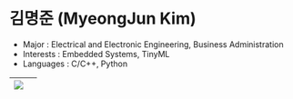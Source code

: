 # 김명준 (MyeongJun Kim)
- Major : Electrical and Electronic Engineering, Business Administration<br> 
- Interests : Embedded Systems, TinyML  <br>
- Languages : C/C++, Python  <br>

<table>
  <thead>
    <tr>
      <th>
          <a href="https://github.com/anuraghazra/github-readme-stats">
            <img align="center" src="https://github-readme-stats.vercel.app/api/top-langs/?username=duckptr&layout=compact&hide_border=true" />
        </a>
      </th>
      <th>
  </thead>
</table>
